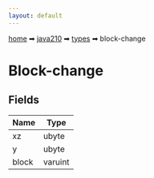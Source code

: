 ```yaml
---
layout: default
---
```


[home](/) ➡ [java210](/protocol/java210) ➡ [types](/protocol/java210/types) ➡ block-change

# Block-change

## Fields

Name | Type
---|---
xz | ubyte
y | ubyte
block | varuint

